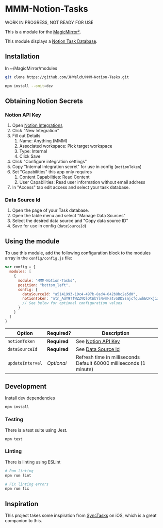 # MMM-Notion-Tasks

WORK IN PROGRESS, NOT READY FOR USE

This is a module for the [MagicMirror²](https://github.com/MichMich/MagicMirror/).

This module displays a [Notion Task Database](https://www.notion.com/help/sprints#create-a-task-database).

## Installation

In ~/MagicMirror/modules

```sh
git clone https://github.com/JHWelch/MMM-Notion-Tasks.git

npm install --omit=dev
```

## Obtaining Notion Secrets

### Notion API Key

1. Open [Notion Integrations](https://www.notion.so/profile/integrations)
2. Click "New Integration"
3. Fill out Details
   1. Name: Anything (MMM)
   2. Associated workspace: Pick target workspace
   3. Type: Internal
   4. Click Save
4. Click "Configure integration settings"
5. Copy "Internal Integration secret" for use in config (`notionToken`)
6. Set "Capabilities" this app only requires
   1. Content Capabilities: Read Content
   2. User Capabilities: Read user information without email address
7. In "Access" tab edit access and select your task database.

### Data Source Id

1. Open the page of your Task database.
2. Open the table menu and select "Manage Data Sources"
3. Select the desired data source and "Copy data source ID"
4. Save for use in config (`dataSourceId`)

## Using the module

To use this module, add the following configuration block to the modules array in the `config/config.js` file:

```js
var config = {
  modules: [
    {
      module: 'MMM-Notion-Tasks',
      position: "bottom_left",
      config: {
        dataSourceId: "a5141993-19c4-497b-8ad4-042b8bc2e5d0",
        notionToken: "ntn_AdY9TfWZZVQlOtWbYlNvmFatvSDDSsnjcfquwhECPxjiIv",
        // See below for optional configuration values
      }
    }
  ]
}
```

| Option           | Required?    | Description                                                            |
| ---------------- | ------------ | ---------------------------------------------------------------------- |
| `notionToken`    | **Required** | See [Notion API Key](#notion-api-key)                                  |
| `dataSourceId`   | **Required** | See [Data Source Id](#data-source-id)                                  |
| `updateInterval` | *Optional*   | Refresh time in milliseconds <br>Default 60000 milliseconds (1 minute) |

## Development

Install dev dependencies

```sh
npm install
```

### Testing

There is a test suite using Jest.

```sh
npm test
```

### Linting

There is linting using ESLint

```sh
# Run linting
npm run lint

# Fix linting errors
npm run fix
```

## Inspiration

This project takes some inspiration from [SyncTasks](https://www.synctasks.app/) on iOS, which is a great companion to this.
